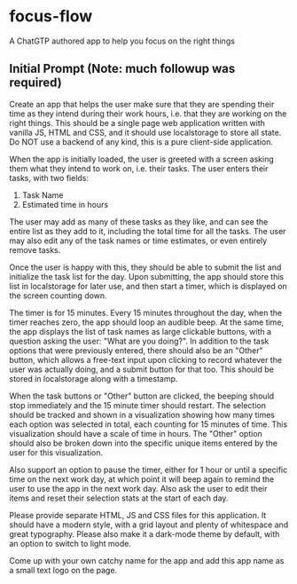 # focus-flow

A ChatGTP authored app to help you focus on the right things

## Initial Prompt (Note: much followup was required)

Create an app that helps the user make sure that they are spending their time
as they intend during their work hours, i.e. that they are working on the right
things. This should be a single page web application written with vanilla JS,
HTML and CSS, and it should use localstorage to store all state. Do NOT use
a backend of any kind, this is a pure client-side application.

When the app is initially loaded, the user is greeted with a screen asking them
what they intend to work on, i.e. their tasks. The user enters their tasks,
with two fields:

1. Task Name
2. Estimated time in hours

The user may add as many of these tasks as they like, and can see the entire
list as they add to it, including the total time for all the tasks. The user
may also edit any of the task names or time estimates, or even entirely remove
tasks.

Once the user is happy with this, they should be able to submit the list and
initialize the task list for the day. Upon submitting, the app should store
this list in localstorage for later use, and then start a timer, which is
displayed on the screen counting down.

The timer is for 15 minutes. Every 15 minutes throughout the day, when the
timer reaches zero, the app should loop an audible beep. At the same time, the
app displays the list of task names as large clickable buttons, with a question
asking the user: "What are you doing?". In addition to the task options that
were previously entered, there should also be an "Other" button, which allows
a free-text input upon clicking to record whatever the user was actually doing,
and a submit button for that too. This should be stored in localstorage along
with a timestamp.

When the task buttons or "Other" button are clicked, the beeping should stop
immediately and the 15 minute timer should restart. The selection should be
tracked and shown in a visualization showing how many times each option was
selected in total, each counting for 15 minutes of time. This visualization
should have a scale of time in hours. The "Other" option should also be broken
down into the specific unique items entered by the user for this visualization.

Also support an option to pause the timer, either for 1 hour or until
a specific time on the next work day, at which point it will beep again to
remind the user to use the app in the next work day. Also ask the user to edit
their items and reset their selection stats at the start of each day.

Please provide separate HTML, JS and CSS files for this application. It should
have a modern style, with a grid layout and plenty of whitespace and great
typography. Please also make it a dark-mode theme by default, with an option to
switch to light mode.

Come up with your own catchy name for the app and add this app name as a small
text logo on the page.
